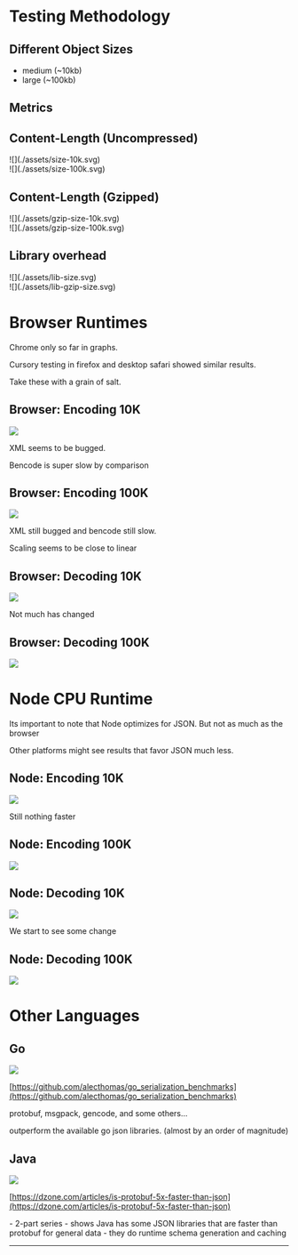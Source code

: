 <!--

Synopsis: There are alternatives to JSON for sending data from client to server or between servers. What do they do and what do they look like? What are their benefits? Payload size? Encoding or Decoding speed? Let's find out. JSON is probably sufficient for most cases, but let's try and find the edge cases where you might want improvement.

-->


##

<h1>Testing Methodology</h1>

## Different Object Sizes

- medium (~10kb)
- large (~100kb)

## Metrics

## Content-Length (Uncompressed)


<div class="col-2">
  ![](./assets/size-10k.svg)
</div>
<div class="col-2">
  ![](./assets/size-100k.svg)
</div>

## Content-Length (Gzipped)

<div class="col-2">
  ![](./assets/gzip-size-10k.svg)
</div>
<div class="col-2">
  ![](./assets/gzip-size-100k.svg)
</div>

## Library overhead

<div class="col-2">
  ![](./assets/lib-size.svg)
</div>
<div class="col-2">
  ![](./assets/lib-gzip-size.svg)
</div>

##

<h1>Browser Runtimes</h1>

<div class="notes">
Chrome only so far in graphs.

Cursory testing in firefox and desktop safari showed similar results.

Take these with a grain of salt.
</div>

## Browser: Encoding 10K

![](./assets/browser-encoding-10k.svg)

<div class="notes">
XML seems to be bugged.

Bencode is super slow by comparison
</div>

## Browser: Encoding 100K

![](./assets/browser-encoding-100k.svg)

<div class="notes">
XML still bugged and bencode still slow.

Scaling seems to be close to linear
</div>

## Browser: Decoding 10K

![](./assets/browser-decoding-10k.svg)

<div class="notes">
Not much has changed
</div>

## Browser: Decoding 100K

![](./assets/browser-decoding-100k.svg)


##

<h1>Node CPU Runtime</h1>

<div class="notes">
Its important to note that Node optimizes for JSON.
  But not as much as the browser

Other platforms might see results that favor JSON much less.
</div>

## Node: Encoding 10K

![](./assets/encoding-10k.svg)

<div class="notes">
Still nothing faster
</div>

## Node: Encoding 100K

![](./assets/encoding-100k.svg)

## Node: Decoding 10K

![](./assets/decoding-10k.svg)

<div class="notes">
We start to see some change
</div>

## Node: Decoding 100K

![](./assets/decoding-100k.svg)


##

<h1>Other Languages</h1>

## Go

![](./assets/go-benchmark-results.png)

[https://github.com/alecthomas/go_serialization_benchmarks](https://github.com/alecthomas/go_serialization_benchmarks)

<div class="notes">
protobuf, msgpack, gencode, and some others...

outperform the available go json libraries.
(almost by an order of magnitude)
</div>

## Java

![](./assets/java-performance.png)

[https://dzone.com/articles/is-protobuf-5x-faster-than-json](https://dzone.com/articles/is-protobuf-5x-faster-than-json)

<div class="notes">
- 2-part series
- shows Java has some JSON libraries that are faster than protobuf for general data
  - they do runtime schema generation and caching
</div>

---
